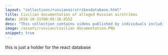 ```yaml
---
layout: "collections/russianairstrikesdatabase.html"
title: Civilian documentation of alleged Russian airstrikes
date: 2018-10-31T00:05:18.055Z
desc: "This collection contains videos published by individuals including journalists, activists, media and humanitarian groups, who claim to have have witnessed a Russian airstrike targeting civilians or civilian infrastructure in Syria. Syrian Archive preserved and verified video content in this collection and clustered it into an incident database."
image: /assets/russian/civilian documentation.PNG
snippet: true
---
```


this is just a holder for the react database
